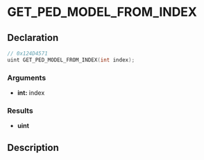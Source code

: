 # GET_PED_MODEL_FROM_INDEX

## Declaration
```cpp
// 0x124D4571
uint GET_PED_MODEL_FROM_INDEX(int index);
```

### Arguments
- **int:** index

### Results
- **uint**

## Description

